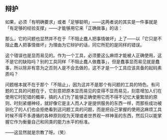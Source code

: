 ## 辩护

如果，必须「有明确要求」或者「足够聪明」——这两者说的其实是一件事就是「有足够的经验支撑」——才能够用它来「正确做事」的话：

那么，它的问题也显然并不在于「不阻止蠢人把事情做坏」上了——以「它只是不阻止蠢人把事情做坏」为理由为它辩护的话，同它所犯的是同样的错误。

这个错误也是显而易见的。作为一个工具，必须要这么麻烦才能被人正确使用，这不是它的缺陷吗？别的工具同样「不阻止蠢人做蠢事」，但是蠢事显而易见就是蠢事，所以除非有意为之否则人是不会去做的，这不才是一个工具应该具备的起码素质吗？

问题根本就不在于那个「不阻止」，因为这并不是那个有问题的工具的特色。有问题的工具的问题在于，它刻意把原本显而易见的变得不显而易见，刻意增加人们在使用它时犯错的概率，搞的人们为了能够正确使用它而不得不记忆大量繁琐的原则、时刻紧绷神经，就好像它是主人而人才是提供服务的东西一样，而那些成功被驯化了的人们也会拒绝看到这问题工具的问题，而是把自己掌握的使用这麻烦工具时候不得不多遵循的各种原则视为天理或者世界观一样神圣的东西，然后只以能掌握它作为衡量自己和同类的能力水平的标准。

——这显然就是宗教了呀。（笑）
